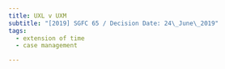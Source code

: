 ```yaml
---
title: UXL v UXM
subtitle: "[2019] SGFC 65 / Decision Date: 24\_June\_2019"
tags:
  - extension of time
  - case management

---
```

